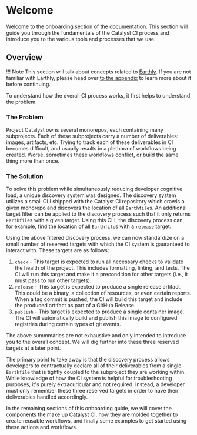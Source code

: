 # Welcome

Welcome to the onboarding section of the documentation.
This section will guide you through the fundamentals of the Catalyst CI process and introduce you to the various tools and processes
that we use.

## Overview

!!!
Note
    This section will talk about concepts related to [Earthly](https://earthly.dev).
    If you are not familiar with Earthly, please head over [to the appendix](./appendix/earthly.md) to learn more about it before
    continuing.

To understand how the overall CI process works, it first helps to understand the problem.

### The Problem

Project Catalyst owns several monorepos, each containing many subprojects.
Each of these subprojects carry a number of deliverables: images, artifacts, etc.
Trying to track each of these deliverables in CI becomes difficult, and usually results in a plethora of workflows being created.
Worse, sometimes these workflows conflict, or build the same thing more than once.

### The Solution

To solve this problem while simultaneously reducing developer cognitive load, a unique discovery system was designed.
The discovery system utilizes a small CLI shipped with the Catalyst CI repository which crawls a given monorepo and discovers the
location of all `Earthfile`s.
An additional target filter can be applied to the discovery process such that it only returns `Earthfile`s with a given target.
Using this CLI, the discovery process can, for example, find the location of all `Earthfile`s with a `release` target.

Using the above filtered discovery process, we can now standardize on a small number of reserved targets with which the CI system
is gauranteed to interact with.
These targets are as follows:

1. `check` - This target is expected to run all necessary checks to validate the health of the project.
   This includes formatting, linting, and tests.
   The CI will run this target and make it a precondition for other targets (i.e., it must pass to run other targets).
2. `release` - This target is expected to produce a single release artifact.
   This could be a binary, a collection of resources, or even certain reports.
   When a tag commit is pushed, the CI will build this target and include the produced artifact as part of a GitHub Release.
3. `publish` - This target is expected to produce a single container image.
   The CI will automatically build and publish this image to configured registries during certain types of git events.

The above summmaries are not exhaustive and only intended to introduce you to the overall concept.
We will dig further into these three reserved targets at a later point.

The primary point to take away is that the discovery process allows developers to contractually declare all of their deliverables
from a single `Earthfile` that is tightly coupled to the subproject they are working within.
While knowledge of how the CI system is helpful for troubleshooting purposes, it's purely extracuricular and not required.
Instead, a developer must only remember these three reserved targets in order to have their deliverables handled accordingly.

In the remaining sections of this onboarding guide, we will cover the components the make up Catalyst CI, how they are molded
together to create reusable workflows, and finally some examples to get started using these actions and workflows.
